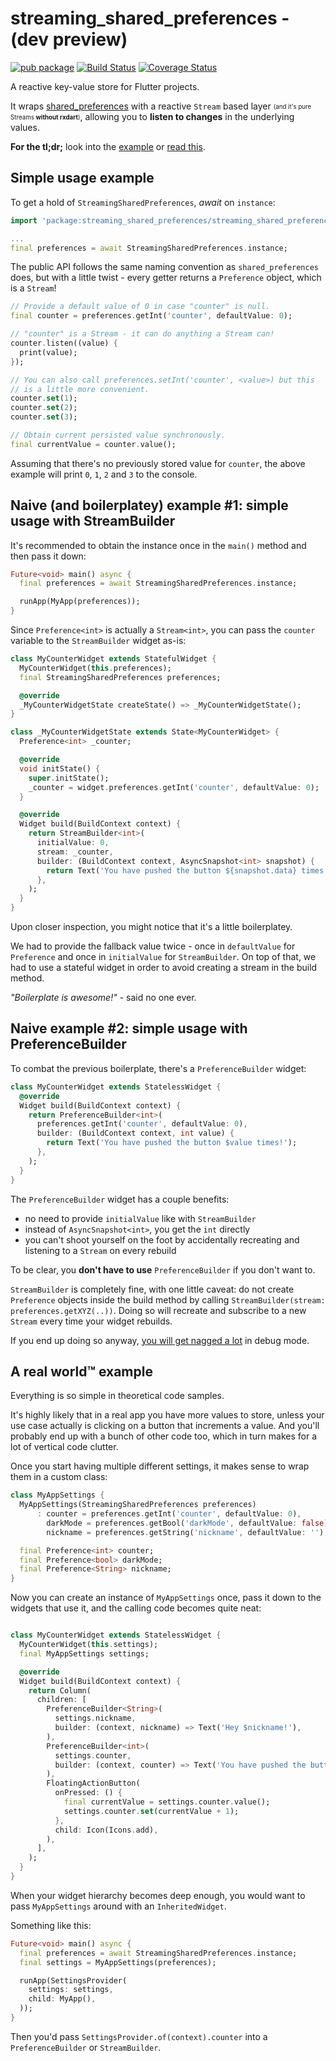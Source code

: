 # streaming_shared_preferences - (dev preview)

[![pub package](https://img.shields.io/pub/v/streaming_shared_preferences.svg)](https://pub.dartlang.org/packages/streaming_shared_preferences)
 [![Build Status](https://travis-ci.org/roughike/streaming_shared_preferences.svg?branch=master)](https://travis-ci.org/roughike/streaming_shared_preferences) 
 [![Coverage Status](https://coveralls.io/repos/github/roughike/streaming_shared_preferences/badge.svg)](https://coveralls.io/github/roughike/flutter_facebook_login)

A reactive key-value store for Flutter projects.

It wraps [shared_preferences](https://pub.dartlang.org/packages/shared_preferences) with a reactive `Stream` based layer <sub><sup>(and it's pure Streams **without rxdart**)</sup></sub>, allowing you to **listen to changes** in the underlying values.

**For the tl;dr;** look into the [example](example/lib/main.dart) or [read this](#a-real-world-example).

## Simple usage example

To get a hold of `StreamingSharedPreferences`, _await_ on `instance`:

```dart
import 'package:streaming_shared_preferences/streaming_shared_preferences.dart';

...
final preferences = await StreamingSharedPreferences.instance;
```

The public API follows the same naming convention as `shared_preferences` does, but with a little
twist - every getter returns a `Preference` object, which is a `Stream`!

```dart
// Provide a default value of 0 in case "counter" is null.
final counter = preferences.getInt('counter', defaultValue: 0);

// "counter" is a Stream - it can do anything a Stream can!
counter.listen((value) {
  print(value);
});

// You can also call preferences.setInt('counter', <value>) but this
// is a little more convenient.
counter.set(1);
counter.set(2);
counter.set(3);

// Obtain current persisted value synchronously.
final currentValue = counter.value();
```

Assuming that there's no previously stored value for `counter`, the above example will print `0`,
`1`, `2` and `3` to the console.

## Naive (and boilerplatey) example #1: simple usage with StreamBuilder

It's recommended to obtain the instance once in the `main()` method and then pass it down:

```dart
Future<void> main() async {
  final preferences = await StreamingSharedPreferences.instance;

  runApp(MyApp(preferences));
}
```

Since `Preference<int>` is actually a `Stream<int>`, you can pass the `counter` variable to the `StreamBuilder` widget as-is:

```dart
class MyCounterWidget extends StatefulWidget {
  MyCounterWidget(this.preferences);
  final StreamingSharedPreferences preferences;

  @override
  _MyCounterWidgetState createState() => _MyCounterWidgetState();
}

class _MyCounterWidgetState extends State<MyCounterWidget> {
  Preference<int> _counter;

  @override
  void initState() {
    super.initState();
    _counter = widget.preferences.getInt('counter', defaultValue: 0);
  }

  @override
  Widget build(BuildContext context) {
    return StreamBuilder<int>(
      initialValue: 0,
      stream: _counter,
      builder: (BuildContext context, AsyncSnapshot<int> snapshot) {
        return Text('You have pushed the button ${snapshot.data} times!');
      },
    );
  }
}
```

Upon closer inspection, you might notice that it's a little boilerplatey.

We had to provide the fallback value twice - once in `defaultValue` for `Preference` and once in `initialValue` for `StreamBuilder`. On top of that, we had to use a stateful widget in order to avoid creating a stream in the build method.

_"Boilerplate is awesome!"_ - said no one ever.

## Naive example #2: simple usage with PreferenceBuilder

To combat the previous boilerplate, there's a `PreferenceBuilder` widget:

```dart
class MyCounterWidget extends StatelessWidget {
  @override
  Widget build(BuildContext context) {
    return PreferenceBuilder<int>(
      preferences.getInt('counter', defaultValue: 0),
      builder: (BuildContext context, int value) {
        return Text('You have pushed the button $value times!');
      },
    );
  }
}
```

The `PreferenceBuilder` widget has a couple benefits:

* no need to provide `initialValue` like with `StreamBuilder`
* instead of `AsyncSnapshot<int>`, you get the `int` directly
* you can't shoot yourself on the foot by accidentally recreating and listening to a `Stream` on every rebuild

To be clear, you **don't have to use** `PreferenceBuilder` if you don't want to. 

`StreamBuilder` is completely fine, with one little caveat: do not create `Preference` objects inside the build method by calling `StreamBuilder(stream: preferences.getXYZ(..))`. Doing so will recreate and subscribe to a new `Stream` every time your widget rebuilds. 

If you end up doing so anyway, [you will get nagged a lot](https://github.com/roughike/streaming_shared_preferences/blob/master/lib/src/preference.dart#L164-L223) in debug mode.

## A real world™ example

Everything is so simple in theoretical code samples.

It's highly likely that in a real app you have more values to store, unless your use case actually is clicking on a button that increments a value.
And you'll probably end up with a bunch of other code too, which in turn makes for a lot of vertical code clutter.

Once you start having multiple different settings, it makes sense to wrap them in a custom class:

```dart
class MyAppSettings {
  MyAppSettings(StreamingSharedPreferences preferences)
      : counter = preferences.getInt('counter', defaultValue: 0),
        darkMode = preferences.getBool('darkMode', defaultValue: false),
        nickname = preferences.getString('nickname', defaultValue: '');

  final Preference<int> counter;
  final Preference<bool> darkMode;
  final Preference<String> nickname;
}
```

Now you can create an instance of `MyAppSettings` once, pass it down to the widgets that use it, and the calling code becomes quite neat:

```dart

class MyCounterWidget extends StatelessWidget {
  MyCounterWidget(this.settings);
  final MyAppSettings settings;

  @override
  Widget build(BuildContext context) {
    return Column(
      children: [
        PreferenceBuilder<String>(
          settings.nickname,
          builder: (context, nickname) => Text('Hey $nickname!'),
        ),
        PreferenceBuilder<int>(
          settings.counter,
          builder: (context, counter) => Text('You have pushed the button $counter times!'),
        ),
        FloatingActionButton(
          onPressed: () {
            final currentValue = settings.counter.value();
            settings.counter.set(currentValue + 1);
          },
          child: Icon(Icons.add),
        ),
      ],
    );
  }
}
```

When your widget hierarchy becomes deep enough, you would want to pass `MyAppSettings` around with an `InheritedWidget`.

Something like this:

```dart
Future<void> main() async {
  final preferences = await StreamingSharedPreferences.instance;
  final settings = MyAppSettings(preferences);

  runApp(SettingsProvider(
    settings: settings,
    child: MyApp(),
  ));
}
```

Then you'd pass `SettingsProvider.of(context).counter` into a `PreferenceBuilder` or `StreamBuilder`.
